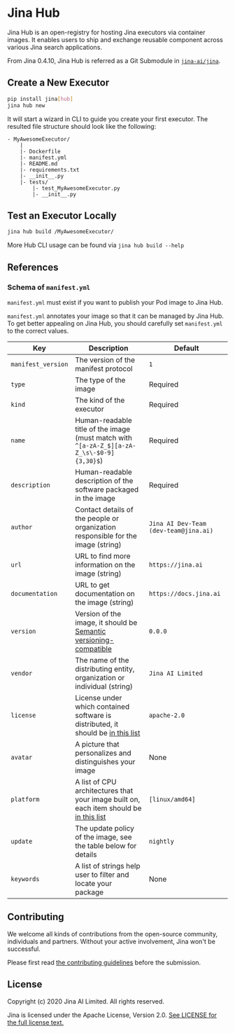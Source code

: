 # Jina Hub

Jina Hub is an open-registry for hosting Jina executors via container images. It enables users to ship and exchange reusable component across various Jina search applications.

From Jina 0.4.10, Jina Hub is referred as a Git Submodule in [`jina-ai/jina`](https://github.com/jina-ai/jina).

<!-- START doctoc generated TOC please keep comment here to allow auto update -->
<!-- DON'T EDIT THIS SECTION, INSTEAD RE-RUN doctoc TO UPDATE -->



<!-- END doctoc generated TOC please keep comment here to allow auto update -->


## Create a New Executor

```bash
pip install jina[hub]
jina hub new
```

It will start a wizard in CLI to guide you create your first executor. The resulted file structure should look like the following:

```text
- MyAwesomeExecutor/
    |
    |- Dockerfile
    |- manifest.yml
    |- README.md
    |- requirements.txt
    |- __init__.py
    |- tests/
        |- test_MyAwesomeExecutor.py
        |- __init__.py
```

## Test an Executor Locally

```bash
jina hub build /MyAwesomeExecutor/
```

More Hub CLI usage can be found via `jina hub build --help`

## References

### Schema of `manifest.yml`

`manifest.yml` must exist if you want to publish your Pod image to Jina Hub.

`manifest.yml` annotates your image so that it can be managed by Jina Hub. To get better appealing on Jina Hub, you should carefully set `manifest.yml` to the correct values.

| Key | Description | Default |
| --- | --- | --- |
| `manifest_version` | The version of the manifest protocol | `1` |
| `type` | The type of the image | Required |
| `kind` | The kind of the executor | Required |
| `name` | Human-readable title of the image (must match with `^[a-zA-Z_$][a-zA-Z_\s\-$0-9]{3,30}$`) | Required |
| `description` | Human-readable description of the software packaged in the image | Required |
| `author` | Contact details of the people or organization responsible for the image (string) | `Jina AI Dev-Team (dev-team@jina.ai)` |
| `url` | URL to find more information on the image (string) | `https://jina.ai` |
| `documentation` | URL to get documentation on the image (string) | `https://docs.jina.ai` |
| `version` | Version of the image, it should be [Semantic versioning-compatible](http://semver.org/) | `0.0.0` |
| `vendor` | The name of the distributing entity, organization or individual (string) | `Jina AI Limited` |
| `license` | License under which contained software is distributed, it should be [in this list](legacy/builder/osi-approved.yml) | `apache-2.0` |
| `avatar` | A picture that personalizes and distinguishes your image | None |
| `platform` | A list of CPU architectures that your image built on, each item should be [in this list](legacy/builder/platforms.yml) | `[linux/amd64]` |
| `update` | The update policy of the image, see the table below for details  | `nightly` |
| `keywords` | A list of strings help user to filter and locate your package  | None | 


## Contributing

We welcome all kinds of contributions from the open-source community, individuals and partners. Without your active involvement, Jina won't be successful.

Please first read [the contributing guidelines](https://github.com/jina-ai/jina/blob/master/CONTRIBUTING.md) before the submission. 

## License

Copyright (c) 2020 Jina AI Limited. All rights reserved.

Jina is licensed under the Apache License, Version 2.0. [See LICENSE for the full license text.](LICENSE)
